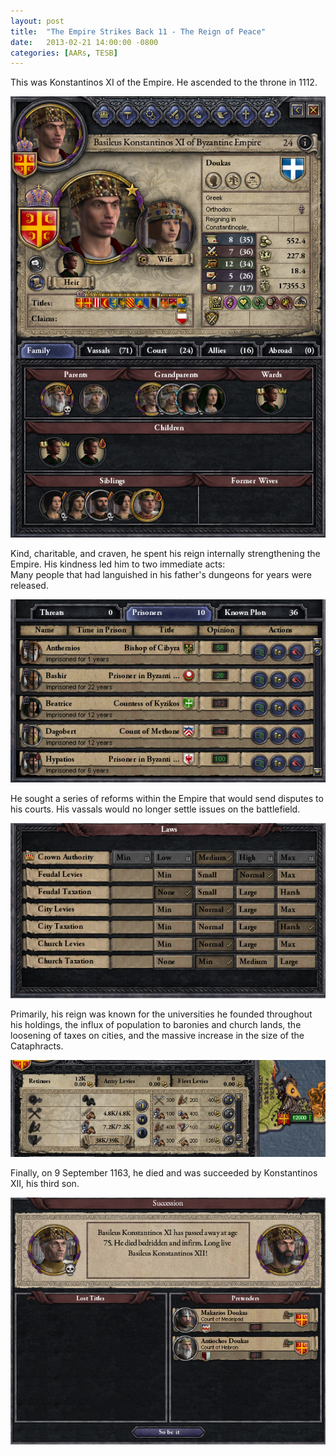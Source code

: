 ```yaml
---
layout: post
title:  "The Empire Strikes Back 11 - The Reign of Peace"
date:   2013-02-21 14:00:00 -0800
categories: [AARs, TESB]
---
```

This was Konstantinos XI of the Empire. He ascended to the throne in 1112.

![](/assets/tesb_images/11-1.png)

Kind, charitable, and craven, he spent his reign internally strengthening the Empire. His kindness led him to two immediate acts:  
Many people that had languished in his father's dungeons for years were released.

![](/assets/tesb_images/11-2.png)

He sought a series of reforms within the Empire that would send disputes to his courts. His vassals would no longer settle issues on the battlefield.

![](/assets/tesb_images/11-3.png)

Primarily, his reign was known for the universities he founded throughout his holdings, the influx of population to baronies and church lands, the loosening of taxes on cities, and the massive increase in the size of the Cataphracts.

![](/assets/tesb_images/11-4.png)

Finally, on 9 September 1163, he died and was succeeded by Konstantinos XII, his third son.

![](/assets/tesb_images/11-5.png)